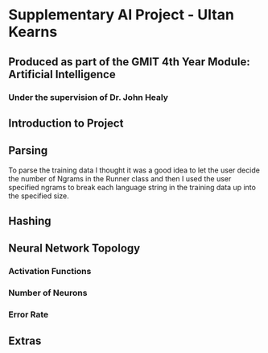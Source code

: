 # Supplementary AI Project - Ultan Kearns
## Produced as part of the GMIT 4th Year Module: Artificial Intelligence 
### Under the supervision of Dr. John Healy

## Introduction to Project

## Parsing
To parse the training data I thought it was a good idea to let the user decide the number of Ngrams in the Runner class and then I used the user specified ngrams to break each language string in the training data up into the specified size.
## Hashing

## Neural Network Topology

### Activation Functions
### Number of Neurons
### Error Rate
## Extras
